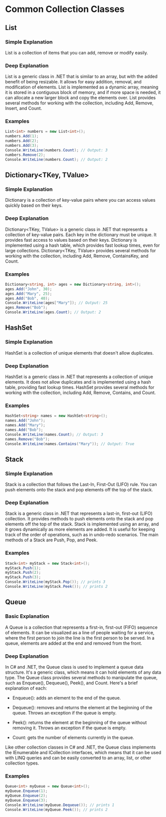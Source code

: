 # Common Collection Classes

## List<T>

### Simple Explanation

List is a collection of items that you can add, remove or modify easily.

### Deep Explanation

List<T> is a generic class in .NET that is similar to an array, but with the added benefit of being resizable. It allows for easy addition, removal, and modification of elements. List is implemented as a dynamic array, meaning it is stored in a contiguous block of memory, and if more space is needed, it can allocate a new larger block and copy the elements over. List<T> provides several methods for working with the collection, including Add, Remove, Insert, and Count.

### Examples

```C#
List<int> numbers = new List<int>();
numbers.Add(1);
numbers.Add(2);
numbers.Add(3);
Console.WriteLine(numbers.Count); // Output: 3
numbers.Remove(2);
Console.WriteLine(numbers.Count); // Output: 2
```

## Dictionary<TKey, TValue>

### Simple Explanation

Dictionary is a collection of key-value pairs where you can access values quickly based on their keys.

### Deep Explanation

Dictionary<TKey, TValue> is a generic class in .NET that represents a collection of key-value pairs. Each key in the dictionary must be unique. It provides fast access to values based on their keys. Dictionary is implemented using a hash table, which provides fast lookup times, even for large collections. Dictionary<TKey, TValue> provides several methods for working with the collection, including Add, Remove, ContainsKey, and Count.

### Examples

```C#
Dictionary<string, int> ages = new Dictionary<string, int>();
ages.Add("John", 30);
ages.Add("Mary", 25);
ages.Add("Bob", 40);
Console.WriteLine(ages["Mary"]); // Output: 25
ages.Remove("Bob");
Console.WriteLine(ages.Count); // Output: 2
```

## HashSet<T>

### Simple Explanation

HashSet is a collection of unique elements that doesn't allow duplicates.

### Deep Explanation

HashSet<T> is a generic class in .NET that represents a collection of unique elements. It does not allow duplicates and is implemented using a hash table, providing fast lookup times. HashSet<T> provides several methods for working with the collection, including Add, Remove, Contains, and Count.


### Examples

```C#
HashSet<string> names = new HashSet<string>();
names.Add("John");
names.Add("Mary");
names.Add("Bob");
Console.WriteLine(names.Count); // Output: 3
names.Remove("Bob");
Console.WriteLine(names.Contains("Mary")); // Output: True
```

## Stack<T>

### Simple Explanation

Stack is a collection that follows the Last-In, First-Out (LIFO) rule. You can push elements onto the stack and pop elements off the top of the stack.

### Deep Explanation

Stack<T> is a generic class in .NET that represents a last-in, first-out (LIFO) collection. It provides methods to push elements onto the stack and pop elements off the top of the stack. Stack<T> is implemented using an array, and it grows dynamically as more elements are added.  It is useful for keeping track of the order of operations, such as in undo-redo scenarios. The main methods of a Stack<T> are Push, Pop, and Peek.

### Examples

```C#
Stack<int> myStack = new Stack<int>();
myStack.Push(1);
myStack.Push(2);
myStack.Push(3);
Console.WriteLine(myStack.Pop()); // prints 3
Console.WriteLine(myStack.Peek()); // prints 2
```

## Queue<T>

### Basic Explanation

A Queue is a collection that represents a first-in, first-out (FIFO) sequence of elements. It can be visualized as a line of people waiting for a service, where the first person to join the line is the first person to be served. In a queue, elements are added at the end and removed from the front.

### Deep Explanation

In C# and .NET, the Queue class is used to implement a queue data structure. It's a generic class, which means it can hold elements of any data type. The Queue class provides several methods to manipulate the queue, such as Enqueue(), Dequeue(), Peek(), and Count. Here's a brief explanation of each:

- Enqueue(): adds an element to the end of the queue.

- Dequeue(): removes and returns the element at the beginning of the queue. Throws an exception if the queue is empty.

- Peek(): returns the element at the beginning of the queue without removing it. Throws an exception if the queue is empty.

- Count: gets the number of elements currently in the queue.

Like other collection classes in C# and .NET, the Queue class implements the IEnumerable and ICollection interfaces, which means that it can be used with LINQ queries and can be easily converted to an array, list, or other collection types.

### Examples

```C#
Queue<int> myQueue = new Queue<int>();
myQueue.Enqueue(1);
myQueue.Enqueue(2);
myQueue.Enqueue(3);
Console.WriteLine(myQueue.Dequeue()); // prints 1
Console.WriteLine(myQueue.Peek()); // prints 2
```